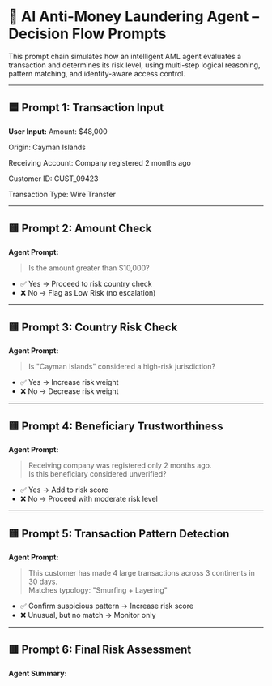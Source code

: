 # 🧠 AI Anti-Money Laundering Agent – Decision Flow Prompts

This prompt chain simulates how an intelligent AML agent evaluates a transaction and determines its risk level, using multi-step logical reasoning, pattern matching, and identity-aware access control.

---

## 🟦 Prompt 1: Transaction Input

**User Input:**
Amount: $48,000

Origin: Cayman Islands

Receiving Account: Company registered 2 months ago

Customer ID: CUST_09423

Transaction Type: Wire Transfer

---

## 🟨 Prompt 2: Amount Check

**Agent Prompt:**
> Is the amount greater than $10,000?

- ✅ Yes → Proceed to risk country check  
- ❌ No → Flag as Low Risk (no escalation)

---

## 🟨 Prompt 3: Country Risk Check

**Agent Prompt:**
> Is "Cayman Islands" considered a high-risk jurisdiction?

- ✅ Yes → Increase risk weight  
- ❌ No → Decrease risk weight

---

## 🟨 Prompt 4: Beneficiary Trustworthiness

**Agent Prompt:**
> Receiving company was registered only 2 months ago.  
> Is this beneficiary considered unverified?

- ✅ Yes → Add to risk score  
- ❌ No → Proceed with moderate risk level

---

## 🟨 Prompt 5: Transaction Pattern Detection

**Agent Prompt:**
> This customer has made 4 large transactions across 3 continents in 30 days.  
> Matches typology: "Smurfing + Layering"

- ✅ Confirm suspicious pattern → Increase risk score  
- ❌ Unusual, but no match → Monitor only

---

## 🟥 Prompt 6: Final Risk Assessment

**Agent Summary:**

